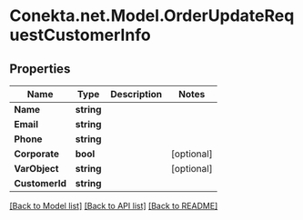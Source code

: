 # Conekta.net.Model.OrderUpdateRequestCustomerInfo

## Properties

Name | Type | Description | Notes
------------ | ------------- | ------------- | -------------
**Name** | **string** |  | 
**Email** | **string** |  | 
**Phone** | **string** |  | 
**Corporate** | **bool** |  | [optional] 
**VarObject** | **string** |  | [optional] 
**CustomerId** | **string** |  | 

[[Back to Model list]](../README.md#documentation-for-models) [[Back to API list]](../README.md#documentation-for-api-endpoints) [[Back to README]](../README.md)

